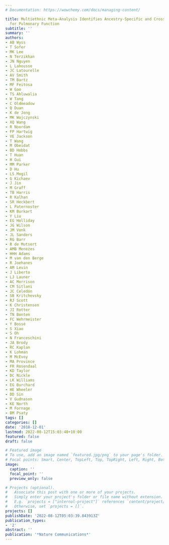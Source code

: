 ```yaml
---
# Documentation: https://wowchemy.com/docs/managing-content/

title: Multiethnic Meta-Analysis Identifies Ancestry-Specific and Cross-Ancestry Loci
  for Pulmonary Function
subtitle: ''
summary: ''
authors:
- AB Wyss
- T Sofer
- MK Lee
- N Terzikhan
- JN Nguyen
- L Lahousse
- JC Latourelle
- AV Smith
- TM Bartz
- MF Feitosa
- W Gao
- TS Ahluwalia
- W Tang
- C Oldmeadow
- Q Duan
- K de Jong
- MK Wojczynski
- XQ Wang
- R Noordam
- FP Hartwig
- VE Jackson
- T Wang
- M Obeidat
- BD Hobbs
- T Huan
- H Gui
- MM Parker
- D Hu
- LS Mogil
- G Kichaev
- J Jin
- M Graff
- TB Harris
- R Kalhan
- SR Heckbert
- L Paternoster
- KM Burkart
- Y Liu
- EG Holliday
- JG Wilson
- JM Vonk
- JL Sanders
- RG Barr
- R de Mutsert
- AMB Menezes
- HHH Adams
- M van den Berge
- R Joehanes
- AM Levin
- J Liberto
- LJ Launer
- AC Morrison
- CM Sitlani
- JC Celedón
- SB Kritchevsky
- RJ Scott
- K Christensen
- JI Rotter
- TN Bonten
- FC Wehrmeister
- Y Bossé
- S Xiao
- S Oh
- N Franceschini
- JA Brody
- RC Kaplan
- K Lohman
- M McEvoy
- MA Province
- FR Rosendaal
- KD Taylor
- DC Nickle
- LK Williams
- EG Burchard
- HE Wheeler
- DD Sin
- V Gudnason
- KE North
- M Fornage
- BM Psaty
tags: []
categories: []
date: '2018-12-01'
lastmod: 2022-08-12T15:03:40+10:00
featured: false
draft: false

# Featured image
# To use, add an image named `featured.jpg/png` to your page's folder.
# Focal points: Smart, Center, TopLeft, Top, TopRight, Left, Right, BottomLeft, Bottom, BottomRight.
image:
  caption: ''
  focal_point: ''
  preview_only: false

# Projects (optional).
#   Associate this post with one or more of your projects.
#   Simply enter your project's folder or file name without extension.
#   E.g. `projects = ["internal-project"]` references `content/project/deep-learning/index.md`.
#   Otherwise, set `projects = []`.
projects: []
publishDate: '2022-08-12T05:03:39.843913Z'
publication_types:
- '2'
abstract: ''
publication: '*Nature Communications*'
---
```


